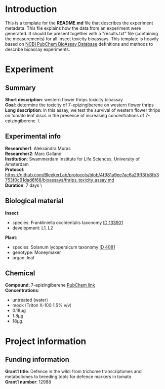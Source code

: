 # Introduction
This is a template for the __README.md__ file that describes the experiment metadata. This file explains how the data from an experiment were generated. It should be present together with a "results.txt" file (containing the measurements) for all insect toxicity bioassays. This template is heavily based on [NCBI PubChem BioAssay Database](https://www.ncbi.nlm.nih.gov/books/NBK190601/) definitions and methods to describe bioassay experiments. 

# Experiment
## Summary
__Short description__: western flower thrips toxicity bioassay  \
__Goal__: determine the toxicity of 7-epizingiberene on western flower thrips  \
__Long description__: in this assay, we test the survival of western flower thrips on tomato leaf discs in the presence of increasing concentrations of 7-epizingiberene. \

## Experimental info
__Researcher1__: Aleksandra Muras  \
__Researcher2__: Marc Galland  \
__Institution__: Swammerdam Institute for Life Sciences, University of Amsterdam  \
__Protocol__: https://github.com/BleekerLab/protocols/blob/4f981a9ee7ac6a29ff3fb8fb3753f0c91dad6f68/bioassays/thrips_toxicity_assay.md  \
__Duration__: 7 days  \

## Biological material
__Insect__:
  - species: Frankliniella occidentalis taxonomy [ID 133901](https://www.ncbi.nlm.nih.gov/Taxonomy/Browser/wwwtax.cgi?id=133901)
  - development: L1, L2  

__Plant__:
  - species: Solanum lycopersicum taxonomy [ID 4081](https://www.ncbi.nlm.nih.gov/Taxonomy/Browser/wwwtax.cgi?mode=Info&id=4081&lvl=3&lin=f&keep=1&srchmode=1&unlock)
  - genotype: Moneymaker
  - organ: leaf

## Chemical
__Compound__: 7-epizingiberene [PubChem link](https://pubchem.ncbi.nlm.nih.gov/compound/21729595) \
__Concentrations__:
  - untreated (water) 
  - mock (Triton X-100 1.5% v/v) 
  - 0.18µg
  - 1.8µg
  - 18µg.    

# Project information
## Funding information
__Grant1 title__: Defence in the wild: from trichome transcriptomes and metabolomes to breeding tools for defence markers in tomato  
__Grant1 number__: 12988  

